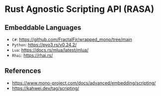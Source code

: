 # Rust Agnostic Scripting API (RASA)

## Embeddable Languages

- `C#`:     https://github.com/FractalFir/wrapped_mono/tree/main
- `Python`: https://pyo3.rs/v0.24.2/
- `Lua`:    https://docs.rs/mlua/latest/mlua/
- `Rhai`:   https://rhai.rs/

## References

- https://www.mono-project.com/docs/advanced/embedding/scripting/
- https://kahwei.dev/tag/scripting/
